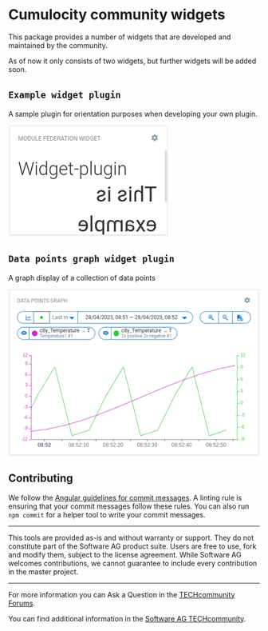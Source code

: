 # Cumulocity community widgets

This package provides a number of widgets that are developed and maintained by the community.

As of now it only consists of two widgets, but further widgets will be added soon.

## `Example widget plugin`

A sample plugin for orientation purposes when developing your own plugin.

![Example widget plugin](./assets/example-widget-plugin-screenshot.png?raw=true "Data points graph screenshot")

## `Data points graph widget plugin`

A graph display of a collection of data points

![Data points graph screenshot](./assets/datapoints-graph-screenshot.png?raw=true "Data points graph screenshot")

## Contributing

We follow the [Angular guidelines for commit messages](https://github.com/angular/angular/blob/main/CONTRIBUTING.md#commit). A linting rule is ensuring that your commit messages follow these rules. You can also run `npm commit` for a helper tool to write your commit messages.

---

This tools are provided as-is and without warranty or support. They do not constitute part of the Software AG product suite. Users are free to use, fork and modify them, subject to the license agreement. While Software AG welcomes contributions, we cannot guarantee to include every contribution in the master project.

---

For more information you can Ask a Question in the [TECHcommunity Forums](https://tech.forums.softwareag.com/tags/c/forum/1/Cumulocity-IoT).

You can find additional information in the [Software AG TECHcommunity](https://tech.forums.softwareag.com/tag/Cumulocity-IoT).
